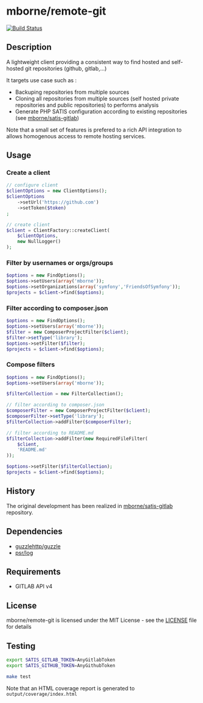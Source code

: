 # mborne/remote-git

[![Build Status](https://travis-ci.org/mborne/remote-git.svg)](https://travis-ci.org/mborne/remote-git)

## Description

A lightweight client providing a consistent way to find hosted and self-hosted git repositories (github, gitlab,...)

It targets use case such as :

* Backuping repositories from multiple sources
* Cloning all repositories from multiple sources (self hosted private repositories and public repositories) to performs analysis
* Generate PHP SATIS configuration according to existing repositories (see [mborne/satis-gitlab](https://github.com/mborne/satis-gitlab))

Note that a small set of features is prefered to a rich API integration to allows homogenous access to remote hosting services.

## Usage

### Create a client

```php
// configure client
$clientOptions = new ClientOptions();
$clientOptions
    ->setUrl('https://github.com')
    ->setToken($token)
;

// create client
$client = ClientFactory::createClient(
    $clientOptions,
    new NullLogger()
);
```

### Filter by usernames or orgs/groups

```php
$options = new FindOptions();
$options->setUsers(array('mborne'));
$options->setOrganizations(array('symfony','FriendsOfSymfony'));
$projects = $client->find($options);
```

### Filter according to composer.json

```php
$options = new FindOptions();
$options->setUsers(array('mborne'));
$filter = new ComposerProjectFilter($client);
$filter->setType('library');
$options->setFilter($filter);
$projects = $client->find($options);
```

### Compose filters

```php
$options = new FindOptions();
$options->setUsers(array('mborne'));

$filterCollection = new FilterCollection();

// filter according to composer.json
$composerFilter = new ComposerProjectFilter($client);
$composerFilter->setType('library');
$filterCollection->addFilter($composerFilter);

// filter according to README.md
$filterCollection->addFilter(new RequiredFileFilter(
    $client,
    'README.md'
));

$options->setFilter($filterCollection);
$projects = $client->find($options);
```


## History

The original development has been realized in [mborne/satis-gitlab](https://github.com/mborne/satis-gitlab) repository.


## Dependencies

* [guzzlehttp/guzzle](https://packagist.org/packages/guzzlehttp/guzzle)
* [psr/log](https://packagist.org/packages/psr/log)


## Requirements

* GITLAB API v4

## License

mborne/remote-git is licensed under the MIT License - see the [LICENSE](LICENSE) file for details


## Testing

```bash
export SATIS_GITLAB_TOKEN=AnyGitlabToken
export SATIS_GITHUB_TOKEN=AnyGithubToken

make test
```

Note that an HTML coverage report is generated to `output/coverage/index.html`

